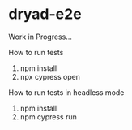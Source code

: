 # dryad-e2e

Work in Progress...

How to run tests
1. npm install
2. npx cypress open

How to run tests in headless mode
1. npm install
2. npm cypress run